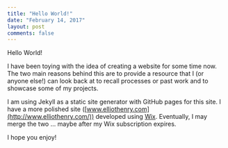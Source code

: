 ```yaml
---
title: "Hello World!"
date: "February 14, 2017"
layout: post
comments: false
---
```




Hello World! 

I have been toying with the idea of creating a website for some time now. The two main reasons behind this are to provide a resource that I (or anyone else!) can look back at to recall processes or past work and to showcase some of my projects.

I am using Jekyll as a static site generator with GitHub pages for this site. I have a more polished site ([www.elliothenry.com](http://www.elliothenry.com/)) developed using [Wix](http://www.wix.com/). Eventually, I may merge the two ... maybe after my Wix subscription expires.

I hope you enjoy!
